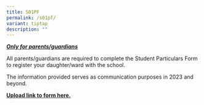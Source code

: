 ```yaml
---
title: S01PF
permalink: /s01pf/
variant: tiptap
description: ""
---
```

<p><strong><em><u>Only for parents/guardians</u></em></strong>
</p>
<p>All parents/guardians are required to complete the Student Particulars
Form to register your daughter/ward with the school.</p>
<p>The information provided serves as communication purposes in 2023 and
beyond.</p>
<p></p>
<p></p>
<p><strong><u>Upload link to form here.</u></strong>
</p>